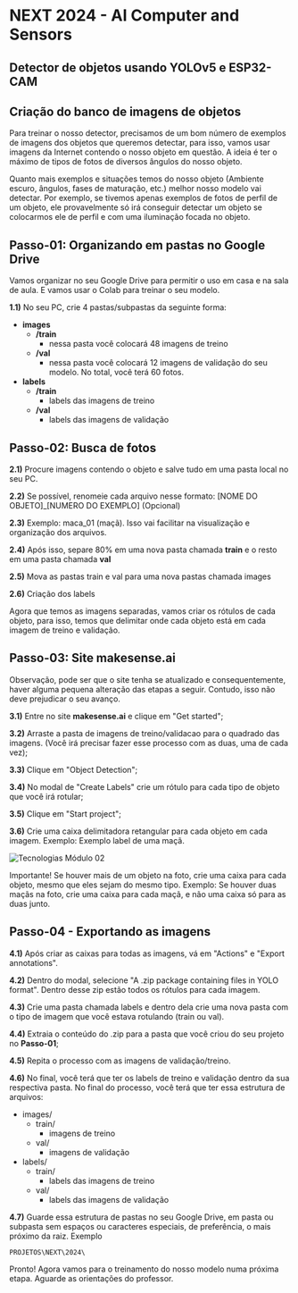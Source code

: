 # NEXT 2024 - AI Computer and Sensors

## Detector de objetos usando YOLOv5 e ESP32-CAM

## Criação do banco de imagens de objetos

Para treinar o nosso detector, precisamos de um bom número de exemplos de imagens dos objetos que queremos detectar, para isso, vamos usar imagens da Internet contendo o nosso objeto em questão. A ideia é ter o máximo de tipos de fotos de diversos ângulos do nosso objeto.

Quanto mais exemplos e situações temos do nosso objeto (Ambiente escuro, ângulos, fases de maturação, etc.) melhor nosso modelo vai detectar. Por exemplo, se tivemos apenas exemplos de fotos de perfil de um objeto, ele provavelmente só irá conseguir detectar um objeto se colocarmos ele de perfil e com uma iluminação focada no objeto.

## Passo-01: Organizando em pastas no Google Drive

Vamos organizar no seu Google Drive para permitir o uso em casa e na sala de aula. E vamos usar o Colab para treinar o seu modelo.

**1.1)** No seu PC, crie 4 pastas/subpastas da seguinte forma:

- **images**
    - **/train**
        - nessa pasta você colocará 48 imagens de treino
    - **/val**
        - nessa pasta você colocará 12 imagens de validação do seu modelo. No total, você terá 60 fotos.
- **labels**
    - **/train**
        - labels das imagens de treino
    - **/val**
        - labels das imagens de validação

## Passo-02: Busca de fotos

**2.1)** Procure imagens contendo o objeto e salve tudo em uma pasta local no seu PC.

**2.2)** Se possível, renomeie cada arquivo nesse formato: [NOME DO OBJETO]_[NUMERO DO EXEMPLO] (Opcional)

**2.3)** Exemplo: maca_01 (maçã). Isso vai facilitar na visualização e organização dos arquivos.

**2.4)** Após isso, separe 80% em uma nova pasta chamada **train** e o resto em uma pasta chamada **val**

**2.5)** Mova as pastas train e val para uma nova pastas chamada images

**2.6)** Criação dos labels

Agora que temos as imagens separadas, vamos criar os rótulos de cada objeto, para isso, temos que delimitar onde cada objeto está em cada imagem de treino e validação.

## Passo-03: Site makesense.ai

Observação, pode ser que o site tenha se atualizado e consequentemente, haver alguma pequena alteração das etapas a seguir. Contudo, isso não deve prejudicar o seu avanço.

**3.1)** Entre no site **makesense.ai** e clique em "Get started";

**3.2)** Arraste a pasta de imagens de treino/validacao para o quadrado das imagens. (Você irá precisar fazer esse processo com as duas, uma de cada vez);

**3.3)** Clique em "Object Detection";

**3.4)** No modal de "Create Labels" crie um rótulo para cada tipo de objeto que você irá rotular;

**3.5)** Clique em "Start project";

**3.6)** Crie uma caixa delimitadora retangular para cada objeto em cada imagem. Exemplo: Exemplo label de uma maçã.


<picture>
   <source media="(prefers-color-scheme: light)" srcset="https://github.com/agodoi/detectorObjetos/blob/main/assets/exemplo_maca.png">
   <img alt="Tecnologias Módulo 02" src="[YOUR-DEFAULT-IMAGE](https://github.com/agodoi/detectorObjetos/blob/main/assets/exemplo_maca.png)">
</picture>


Importante! Se houver mais de um objeto na foto, crie uma caixa para cada objeto, mesmo que eles sejam do mesmo tipo. Exemplo: Se houver duas maçãs na foto, crie uma caixa para cada maçã, e não uma caixa só para as duas junto.

## Passo-04 - Exportando as imagens

**4.1)** Após criar as caixas para todas as imagens, vá em "Actions" e "Export annotations".

**4.2)** Dentro do modal, selecione "A .zip package containing files in YOLO format". Dentro desse zip estão todos os rótulos para cada imagem.

**4.3)** Crie uma pasta chamada labels e dentro dela crie uma nova pasta com o tipo de imagem que você estava rotulando (train ou val).

**4.4)** Extraia o conteúdo do .zip para a pasta que você criou do seu projeto no **Passo-01**;

**4.5)** Repita o processo com as imagens de validação/treino. 

**4.6)** No final, você terá que ter os labels de treino e validação dentro da sua respectiva pasta. No final do processo, você terá que ter essa estrutura de arquivos:

- images/
  - train/
    - imagens de treino
  - val/
    - imagens de validação
- labels/
  - train/
    - labels das imagens de treino
  - val/
    - labels das imagens de validação

**4.7)** Guarde essa estrutura de pastas no seu Google Drive, em pasta ou subpasta sem espaços ou caracteres especiais, de preferência, o mais próximo da raiz. Exemplo

```PROJETOS\NEXT\2024\```

Pronto! Agora vamos para o treinamento do nosso modelo numa próxima etapa. Aguarde as orientações do professor.

